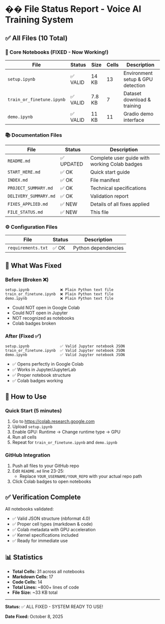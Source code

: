 # �� File Status Report - Voice AI Training System

## ✅ All Files (10 Total)

### 🎯 Core Notebooks (FIXED - Now Working!)
| File | Status | Size | Cells | Description |
|------|--------|------|-------|-------------|
| `setup.ipynb` | ✅ VALID | 14 KB | 13 | Environment setup & GPU detection |
| `train_or_finetune.ipynb` | ✅ VALID | 7.8 KB | 7 | Dataset download & training |
| `demo.ipynb` | ✅ VALID | 11 KB | 11 | Gradio demo interface |

### 📚 Documentation Files
| File | Status | Description |
|------|--------|-------------|
| `README.md` | ✅ UPDATED | Complete user guide with working Colab badges |
| `START_HERE.md` | ✅ OK | Quick start guide |
| `INDEX.md` | ✅ OK | File manifest |
| `PROJECT_SUMMARY.md` | ✅ OK | Technical specifications |
| `DELIVERY_SUMMARY.md` | ✅ OK | Validation report |
| `FIXES_APPLIED.md` | ✅ NEW | Details of all fixes applied |
| `FILE_STATUS.md` | ✅ NEW | This file |

### ⚙️ Configuration Files
| File | Status | Description |
|------|--------|-------------|
| `requirements.txt` | ✅ OK | Python dependencies |

## 🔧 What Was Fixed

### Before (Broken ❌)
```
setup.ipynb              ❌ Plain Python text file
train_or_finetune.ipynb  ❌ Plain Python text file  
demo.ipynb               ❌ Plain Python text file
```
- Could NOT open in Google Colab
- Could NOT open in Jupyter
- NOT recognized as notebooks
- Colab badges broken

### After (Fixed ✅)
```
setup.ipynb              ✅ Valid Jupyter notebook JSON
train_or_finetune.ipynb  ✅ Valid Jupyter notebook JSON
demo.ipynb               ✅ Valid Jupyter notebook JSON
```
- ✅ Opens perfectly in Google Colab
- ✅ Works in Jupyter/JupyterLab
- ✅ Proper notebook structure
- ✅ Colab badges working

## 🎯 How to Use

### Quick Start (5 minutes)
1. Go to https://colab.research.google.com
2. Upload `setup.ipynb`
3. Enable GPU: Runtime → Change runtime type → GPU
4. Run all cells
5. Repeat for `train_or_finetune.ipynb` and `demo.ipynb`

### GitHub Integration
1. Push all files to your GitHub repo
2. Edit `README.md` line 23-25:
   - Replace `YOUR_USERNAME/YOUR_REPO` with your actual repo path
3. Click Colab badges to open notebooks

## ✅ Verification Complete

All notebooks validated:
- ✅ Valid JSON structure (nbformat 4.0)
- ✅ Proper cell types (markdown & code)
- ✅ Colab metadata with GPU acceleration
- ✅ Kernel specifications included
- ✅ Ready for immediate use

## 📊 Statistics

- **Total Cells:** 31 across all notebooks
- **Markdown Cells:** 17
- **Code Cells:** 14
- **Total Lines:** ~800+ lines of code
- **File Size:** ~33 KB total

---

**Status:** ✅ ALL FIXED - SYSTEM READY TO USE!

**Date Fixed:** October 8, 2025
